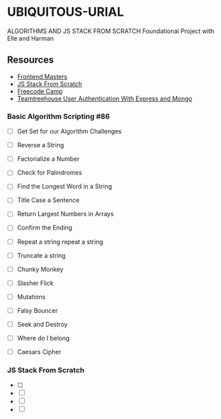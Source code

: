 # UBIQUITOUS-URIAL

ALGORITHMS AND JS STACK FROM SCRATCH Foundational Project with Elle and Harman

## Resources

- [Frontend Masters](https://frontendmasters.com/courses/computer-science/)
- [JS Stack From Scratch](https://github.com/verekia/js-stack-from-scratch)
- [Freecode Camp](https://www.freecodecamp.com/map-aside#nested-collapseBasicAlgorithmScripting)
- [Teamtreehouse User Authentication With Express and Mongo](https://teamtreehouse.com/library/user-authentication-with-express-and-mongo)


### Basic Algorithm Scripting #86

- [ ] Get Set for our Algorithm Challenges
- [ ] Reverse a String 
- [ ] Factorialize a Number 
- [ ] Check for Palindromes 
- [ ] Find the Longest Word in a String 
- [ ] Title Case a Sentence 
- [ ] Return Largest Numbers in Arrays 
- [ ] Confirm the Ending 
- [ ] Repeat a string repeat a string 
- [ ] Truncate a string 
- [ ] Chunky Monkey 
- [ ] Slasher Flick 
- [ ] Mutations 
- [ ] Falsy Bouncer 
- [ ] Seek and Destroy 
- [ ] Where do I belong 
- [ ] Caesars Cipher


### JS Stack From Scratch

- [ ] 
- [ ]  
- [ ]  
- [ ]  
